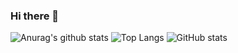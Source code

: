 ### Hi there 👋

<!--
**SeongminJaden/SeongminJaden** is a ✨ _special_ ✨ repository because its `README.md` (this file) appears on your GitHub profile.

Here are some ideas to get you started:

- 🔭 I’m currently working on ...
- 🌱 I’m currently learning ...
- 👯 I’m looking to collaborate on ...
- 🤔 I’m looking for help with ...
- 💬 Ask me about ...
- 📫 How to reach me: ...
- 😄 Pronouns: ...
- ⚡ Fun fact: ...
--> 
![Anurag's github stats](http://github-profile-summary-cards.vercel.app/api/cards/profile-details?username=SeongminJaden&theme=dracula) 
![Top Langs](http://github-profile-summary-cards.vercel.app/api/cards/repos-per-language?username=SeongminJaden&theme=dracula&exclude=c++,python,javascript,typescript,c)  ![GitHub stats](http://github-profile-summary-cards.vercel.app/api/cards/stats?username=SeongminJaden&theme=dracula)
